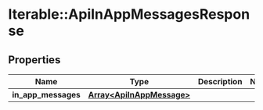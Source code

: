# Iterable::ApiInAppMessagesResponse

## Properties
Name | Type | Description | Notes
------------ | ------------- | ------------- | -------------
**in_app_messages** | [**Array&lt;ApiInAppMessage&gt;**](ApiInAppMessage.md) |  | 

